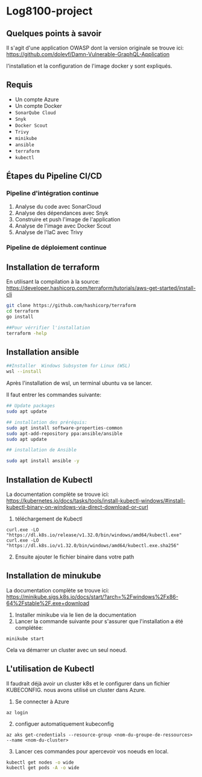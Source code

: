 # Log8100-project

## Quelques points à savoir

Il s'agit d'une application OWASP dont la version originale se trouve ici:  https://github.com/dolevf/Damn-Vulnerable-GraphQL-Application

l'installation et la configuration de l'image docker y sont expliqués.

## Requis

- Un compte Azure
- Un compte Docker
- `SonarQube Cloud`
- `Snyk`
- `Docker Scout`
- `Trivy`
- `minikube`
- `ansible`
- `terraform`
- `kubectl`

## Étapes du Pipeline CI/CD
### Pipeline d'intégration continue
1. Analyse du code avec SonarCloud
2. Analyse des dépendances avec Snyk
3. Construire et push l'image de l'application
4. Analyse de l'image avec Docker Scout
5. Analyse de l'IaC avec Trivy
### Pipeline de déploiement continue

## Installation de terraform

En utilisant la compilation à la source: https://developer.hashicorp.com/terraform/tutorials/aws-get-started/install-cli 
```sh
git clone https://github.com/hashicorp/terraform
cd terraform
go install

##Pour vérrifier l'installation
terraform -help
```


## Installation ansible

```sh
##Installer  Windows Subsystem for Linux (WSL)
wsl --install
```
Après l'installation de wsl, un terminal ubuntu va se lancer. 

Il faut entrer les commandes suivante: 
```sh
## Update packages 
sudo apt update

## installation des préréquis: 
sudo apt install software-properties-common
sudo apt-add-repository ppa:ansible/ansible
sudo apt update

## installation de Ansible 

sudo apt install ansible -y
```

## Installation de Kubectl 

La documentation complète se trouve ici: https://kubernetes.io/docs/tasks/tools/install-kubectl-windows/#install-kubectl-binary-on-windows-via-direct-download-or-curl 

1. téléchargement de Kubectl

```
curl.exe -LO "https://dl.k8s.io/release/v1.32.0/bin/windows/amd64/kubectl.exe"
curl.exe -LO "https://dl.k8s.io/v1.32.0/bin/windows/amd64/kubectl.exe.sha256"

```
2. Ensuite ajouter le fichier binaire dans votre  path

## Installation de minukube 

La documentation complète se trouve ici: https://minikube.sigs.k8s.io/docs/start/?arch=%2Fwindows%2Fx86-64%2Fstable%2F.exe+download 

1. Installer minikube via le lien de la documentation 
2. Lancer la commande suivante pour s'assurer que l'installation a été complétée: 

`minikube start`

Cela va démarrer un cluster avec un seul noeud. 
## L'utilisation de Kubectl 

Il faudrait déjà avoir un cluster k8s et le configurer dans un fichier KUBECONFIG. nous avons utilisé un cluster dans Azure.

1. Se connecter à Azure 

`az login` 

2. configuer automatiquement kubeconfig 

`az aks get-credentials --resource-group <nom-du-groupe-de-ressources> --name <nom-du-cluster>`

3. Lancer ces commandes pour apercevoir vos noeuds en local. 

```sh
kubectl get nodes -o wide
kubectl get pods -A -o wide

```

